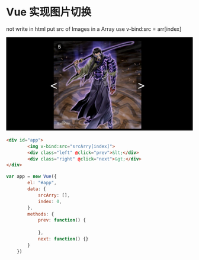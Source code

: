 # Vue 实现图片切换

not write in html 
put src of Images in a Array
use v-bind:src = arr[index]

![](./images/screenshort.png)

```html
<div id="app">
        <img v-bind:src="srcArry[index]">
        <div class="left" @click="prev">&lt;</div>
        <div class="right" @click="next">&gt;</div>
</div>
```

```js
var app = new Vue({
        el: "#app",
        data: {
            srcArry: [],
            index: 0,
        },
        methods: {
            prev: function() {
                
            },
            next: function() {}
        }
    })
```


